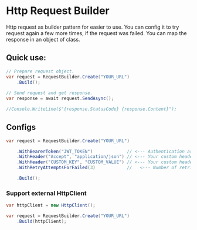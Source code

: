 # Http Request Builder
Http request as builder pattern for easier to use.
You can config it to try request again a few more times, if the request was failed. You can map the response in an object of class.

## Quick use:
```csharp
// Prepare request object.
var request = RequestBuilder.Create("YOUR_URL")
    .Build();
    
// Send request and get response.
var response = await request.SendAsync();

//Console.WriteLine($"{response.StatusCode} {response.Content}");
```

## Configs
```csharp
var request = RequestBuilder.Create("YOUR_URL")

    .WithBearerToken("JWT_TOKEN")             // <--- Authentication as bearer token here!
    .WithHeader("Accept", "application/json") // <--- Your custom headers!
    .WithHeader("CUSTOM_KEY", "CUSTOM_VALUE") // <--- Your custom headers!
    .WithRetryAttemptsForFailed(3)            //   <--- Number of retries after failure!

    .Build();
```

### Support external HttpClient
```csharp
var httpClient = new HttpClient();

var request = RequestBuilder.Create("YOUR_URL")
    .Build(httpClient);
```
```